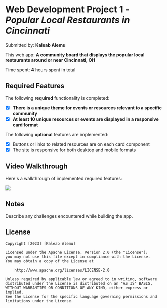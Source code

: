 # Web Development Project 1 - *Popular Local Restaurants in Cincinnati*

Submitted by: **Kaleab Alemu**

This web app: **A community board that displays the popular local restaurants around or near Cincinnati, OH**

Time spent: **4** hours spent in total

## Required Features

The following **required** functionality is completed:

- [x] **There is a unique theme for events or resources relevant to a specific community**
- [x] **At least 10 unique resources or events are displayed in a responsive card format**

The following **optional** features are implemented:

- [x] Buttons or links to related resources are on each card component
- [x] The site is responsive for both desktop and mobile formats

## Video Walkthrough

Here's a walkthrough of implemented required features:

<a href="https://www.loom.com/share/987580fe11454722b462774a0b6d6bf4">
  <img style="max-width:300px;" src="https://cdn.loom.com/sessions/thumbnails/987580fe11454722b462774a0b6d6bf4-with-play.gif">
</a>


## Notes

Describe any challenges encountered while building the app.

## License

    Copyright [2023] [Kaleab Alemu]

    Licensed under the Apache License, Version 2.0 (the "License");
    you may not use this file except in compliance with the License.
    You may obtain a copy of the License at

        http://www.apache.org/licenses/LICENSE-2.0

    Unless required by applicable law or agreed to in writing, software
    distributed under the License is distributed on an "AS IS" BASIS,
    WITHOUT WARRANTIES OR CONDITIONS OF ANY KIND, either express or implied.
    See the License for the specific language governing permissions and
    limitations under the License.
